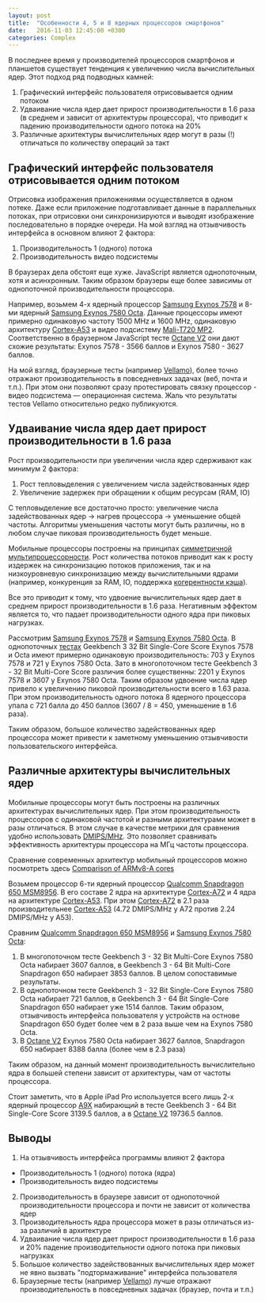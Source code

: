 ```yaml
---
layout: post
title:  "Особенности 4, 5 и 8 ядерных процессоров смартфонов"
date:   2016-11-03 12:45:00 +0300
categories: Complex
---
```


В последнее время у производителей процессоров смартфонов и планшетов существует
тенденция к увеличению числа вычислительных ядер. Этот подход ряд подводных 
камней:

1. Графический интерфейс пользователя отрисовывается одним потоком
2. Удваивание числа ядер дает прирост производительности в 1.6 раза (в среднем 
и зависит от архитектуры процессора), что приводит к падению производительности 
одного потока на 20%
3. Различные архитектуры вычислительных ядер могут в разы (!) отличаться по 
количеству операций за такт

## Графический интерфейс пользователя отрисовывается одним потоком

Отрисовка изображения приложениями осуществляется в одном потеке. Даже если
приложение подготавливает данные в параллельных потоках, при отрисовки они 
синхронизируются и выводят изображение последовательно в порядке очереди.
На мой взгляд на отзывчивость интерфейса в основном влияют 2 фактора:

1. Производительность 1 (одного) потока
2. Производительность видео подсистемы

В браузерах дела обстоят еще хуже. JavaScript является однопоточным, хотя и 
асинхронным. Таким образом браузеры еще более зависимы от однопоточной
производительности процессора.

Например, возьмем 4-х ядерный процессор [Samsung Exynos 7578](http://www.notebookcheck.net/Samsung-Exynos-7578-SoC.160583.0.html)
и 8-ми ядерный [Samsung Exynos 7580 Octa](http://www.notebookcheck.net/Samsung-Exynos-7580-Octa-Benchmarks-and-Specs.160682.0.html). 
Данные процессоры имеют примерно одинаковую частоту 1500 MHz и 1600 MHz, 
одинаковую архитектуру [Cortex-A53](https://en.wikipedia.org/wiki/ARM_Cortex-A53) 
и видео подсистему [Mali-T720 MP2](https://ru.wikipedia.org/wiki/Mali). 
Соответственно в браузерном JavaScript тесте [Octane V2](https://chromium.github.io/octane/) 
они дают схожие результаты: Exynos 7578 - 3566 баллов и Exynos 7580 - 3627 баллов.

На мой взгляд, браузерные тесты (например [Vellamo](https://play.google.com/store/apps/details?id=com.quicinc.vellamo)),
более точно отражают производительность в повседневных задачах (веб, почта и т.п.).
При этом они позволяют сразу протестировать связку процессор - видео подсистема — операционная система. Жаль что результаты тестов Vellamo относительно редко публикуются.


## Удваивание числа ядер дает прирост производительности в 1.6 раза

Рост производительности при увеличении числа ядер сдерживают как минимум 2 
фактора:

1. Рост тепловыделения с увеличением числа задействованных ядер
2. Увеличение задержек при обращении к общим ресурсам (RAM, IO)

С тепловыделение все достаточно просто: увеличение числа задействованных ядер ->
нагрев процессора -> уменьшение общей частоты. Алгоритмы уменьшения частоты
могут быть различны, но в любом случае пиковая производительность будет меньше.

Мобильные процессоры построены на принципах [симметричной мультипроцессорности](https://ru.wikipedia.org/wiki/%D0%A1%D0%B8%D0%BC%D0%BC%D0%B5%D1%82%D1%80%D0%B8%D1%87%D0%BD%D0%B0%D1%8F_%D0%BC%D1%83%D0%BB%D1%8C%D1%82%D0%B8%D0%BF%D1%80%D0%BE%D1%86%D0%B5%D1%81%D1%81%D0%BE%D1%80%D0%BD%D0%BE%D1%81%D1%82%D1%8C). Рост количества потоков приводит как к росту издержек на синхронизацию потоков
приложения, так и на низкоуровневую синхронизацию между вычислительными ядрами 
(например, конкуренция за RAM, IO, поддержка [когерентности кэша](https://ru.wikipedia.org/wiki/%D0%9A%D0%BE%D0%B3%D0%B5%D1%80%D0%B5%D0%BD%D1%82%D0%BD%D0%BE%D1%81%D1%82%D1%8C_%D0%BA%D1%8D%D1%88%D0%B0)).

Все это приводит к тому, что удвоение вычислительных 
ядер дает в среднем прирост производительности в 1.6 раза. Негативным эффектом
является то, что падает производительности одного ядра при пиковых
нагрузках.

Рассмотрим [Samsung Exynos 7578](http://www.notebookcheck.net/Samsung-Exynos-7578-SoC.160583.0.html)
и [Samsung Exynos 7580 Octa](http://www.notebookcheck.net/Samsung-Exynos-7580-Octa-Benchmarks-and-Specs.160682.0.html). В однопоточных [тестах](http://www.notebookcheck.net/Smartphone-Processors-Benchmark-List.149513.0.html?&64bit=1&architecture=1&codename=1&cores=1&cpu_fullname=1&daysold=1&deskornote=3&geekbench2=1&geekbench3_multi=1&geekbench3_single=1&mhz=1&or=1&passmark_cpu=1&showBars=1&sort=&sunspider=1&threads=1&turbo_mhz=1&type=daysold)
Geekbench 3 32 Bit Single-Core Score Exynos 7578 и Octa имеют примерно одинаковую
производительность: 703 у Exynos 7578 и 721 у Exynos 7580 Octa. Зато в
многопоточном тесте Geekbench 3 - 32 Bit Multi-Core Score различия более
существенны: 2201 у Exynos 7578 и 3607 у Exynos 7580 Octa. Таким образом
удвоение числа ядер привело к увеличению пиковой производительности всего в
1.63 раза. При этом производительность одного потока 8 ядерного процессора упала
с 721 балла до 450 баллов (3607 / 8 = 450, уменьшение в 1.6 раза). 

Таким образом, большое количество задействованных ядер процессора может привести 
к заметному уменьшению отзывчивости пользовательского интерфейса.

## Различные архитектуры вычислительных ядер

Мобильные процессоры могут быть построены на различных архитектурах вычислительных
ядер. При этом производительность процессоров с одинаковой частотой и разными 
архитектурами может в разы отличаться. В этом случае в качестве метрики для 
сравнения удобно использовать [DMIPS/MHz](https://ru.wikipedia.org/wiki/Dhrystone). 
Это позволяет сравнивать эффективность архитектуры процессора на МГц частоты
процессора.

Сравнение современных архитектур мобильный процессоров можно посмотреть здесь 
[Comparison of ARMv8-A cores](https://en.wikipedia.org/wiki/Comparison_of_ARMv8-A_cores)

Возьмем процессор 6-ти ядерный процессор [Qualcomm Snapdragon 650 MSM8956](http://www.notebookcheck.net/Qualcomm-Snapdragon-650-MSM8956-SoC-Benchmarks-and-Specs.169857.0.html). 
В его составе 2 ядра на архитектуре [Cortex-A72](https://en.wikipedia.org/wiki/ARM_Cortex-A72) 
и 4 ядра на архитектуре [Cortex-A53](https://en.wikipedia.org/wiki/ARM_Cortex-A53).
При этом [Cortex-A72](https://en.wikipedia.org/wiki/ARM_Cortex-A72) в 2.1 раза
производительнее [Cortex-A53](https://en.wikipedia.org/wiki/ARM_Cortex-A53) 
(4.72 DMIPS/MHz у A72 против 2.24 DMIPS/MHz у A53).

Сравним [Qualcomm Snapdragon 650 MSM8956](http://www.notebookcheck.net/Qualcomm-Snapdragon-650-MSM8956-SoC-Benchmarks-and-Specs.169857.0.html)
и [Samsung Exynos 7580 Octa](http://www.notebookcheck.net/Samsung-Exynos-7580-Octa-Benchmarks-and-Specs.160682.0.html):

1. В многопоточном тесте Geekbench 3 - 32 Bit Multi-Core Exynos 7580 Octa 
набирает 3607 баллов, в Geekbench 3 - 64 Bit Multi-Core Snapdragon 650 набирает 
3853 баллов. В целом сопоставимые результаты.
2. В однопоточном тесте Geekbench 3 - 32 Bit Single-Core Exynos 7580 Octa 
набирает 721 баллов, в Geekbench 3 - 64 Bit Single-Core Snapdragon 650 набирает 
уже 1514 баллов. Таким образом, отзывчивость интерфейса пользователя у устройств
на остнове Snapdragon 650 будет более чем в 2 раза выше чем на Exynos 7580 Octa.
3. В [Octane V2](https://chromium.github.io/octane/) Exynos 7580 Octa набирает
3627 баллов, Snapdragon 650 набирает 8388 балла (более чем в 2.3 раза)

Таким образом, на данный момент производительность вычислительно ядра в 
большей степени зависит от архитектуры, чам от частоты процессора.

Стоит заметить, что в Apple iPad Pro используется всего лишь  2-х ядерный процессор 
[A9X](http://www.notebookcheck.net/Apple-A9X-Tablet-SoC.150543.0.html) набирающий
в тесте Geekbench 3 - 64 Bit Single-Core Score 3139.5 баллов, а в [Octane V2](https://chromium.github.io/octane/)
19736.5 баллов.

## Выводы

1. На отзывчивость интерфейса программы влияют 2 фактора
* Производительность 1 (одного) потока (ядра)
* Производительность видео подсистемы
2. Производительность в браузере зависит от однопоточной производительности 
процессора и почти не зависит от количества ядер
3. Производительность ядра процессора может в разы отличаться из-за различий 
в архитектуре
4. Удваивание числа ядер дает прирост производительности в 1.6 раза и 20%
падение производительности одного потока при пиковых нагрузках
4. Большое количество задействованных вычислительных ядер может не явно вызвать
"подтормаживание" интерфейса пользователя
5. Браузерные тесты (например [Vellamo](https://play.google.com/store/apps/details?id=com.quicinc.vellamo)) лучше отражают производительность в повседневных задачах (браузер, почта и т.п.)